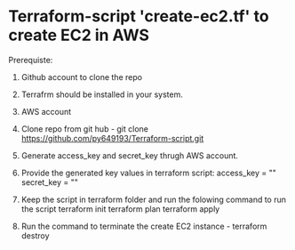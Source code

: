 # Terraform-script 'create-ec2.tf' to create EC2 in AWS
Prerequiste:
1. Github account to clone the repo
3. Terrafrm should be installed in your system.
4. AWS account

1. Clone repo from git hub -  git clone https://github.com/py649193/Terraform-script.git
2. Generate access_key and secret_key thrugh AWS account.
3. Provide the generated key values in terraform script:
	access_key = ""
	secret_key = ""
4. Keep the script in terraform folder and run the folowing command to run the script
	terraform init 
	terraform plan 
	terraform apply
5.  Run the command to terminate the create EC2 instance - terraform destroy